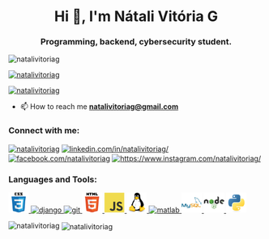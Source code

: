 <h1 align="center">Hi 👋, I'm Nátali Vitória G</h1>
<h3 align="center">Programming, backend, cybersecurity student.</h3>

<p align="left"> <img src="https://komarev.com/ghpvc/?username=natalivitoriag&label=Profile%20views&color=0e75b6&style=flat" alt="natalivitoriag" /> </p>

<p align="left"> <a href="https://github.com/ryo-ma/github-profile-trophy"><img src="https://github-profile-trophy.vercel.app/?username=natalivitoriag" alt="natalivitoriag" /></a> </p>

<p align="left"> <a href="https://twitter.com/natalivitoriag" target="blank"><img src="https://img.shields.io/twitter/follow/natalivitoriag?logo=twitter&style=for-the-badge" alt="natalivitoriag" /></a> </p>

- 📫 How to reach me **natalivitoriag@gmail.com**

<h3 align="left">Connect with me:</h3>
<p align="left">
<a href="https://twitter.com/natalivitoriag" target="blank"><img align="center" src="https://raw.githubusercontent.com/rahuldkjain/github-profile-readme-generator/master/src/images/icons/Social/twitter.svg" alt="natalivitoriag" height="30" width="40" /></a>
<a href="https://linkedin.com/in/linkedin.com/in/natalivitoriag/" target="blank"><img align="center" src="https://raw.githubusercontent.com/rahuldkjain/github-profile-readme-generator/master/src/images/icons/Social/linked-in-alt.svg" alt="linkedin.com/in/natalivitoriag/" height="30" width="40" /></a>
<a href="https://fb.com/facebook.com/natalivitoriag" target="blank"><img align="center" src="https://raw.githubusercontent.com/rahuldkjain/github-profile-readme-generator/master/src/images/icons/Social/facebook.svg" alt="facebook.com/natalivitoriag" height="30" width="40" /></a>
<a href="https://instagram.com/https://www.instagram.com/natalivitoriag/" target="blank"><img align="center" src="https://raw.githubusercontent.com/rahuldkjain/github-profile-readme-generator/master/src/images/icons/Social/instagram.svg" alt="https://www.instagram.com/natalivitoriag/" height="30" width="40" /></a>
</p>

<h3 align="left">Languages and Tools:</h3>
<p align="left"> <a href="https://www.w3schools.com/css/" target="_blank" rel="noreferrer"> <img src="https://raw.githubusercontent.com/devicons/devicon/master/icons/css3/css3-original-wordmark.svg" alt="css3" width="40" height="40"/> </a> <a href="https://www.djangoproject.com/" target="_blank" rel="noreferrer"> <img src="https://cdn.worldvectorlogo.com/logos/django.svg" alt="django" width="40" height="40"/> </a> <a href="https://git-scm.com/" target="_blank" rel="noreferrer"> <img src="https://www.vectorlogo.zone/logos/git-scm/git-scm-icon.svg" alt="git" width="40" height="40"/> </a> <a href="https://www.w3.org/html/" target="_blank" rel="noreferrer"> <img src="https://raw.githubusercontent.com/devicons/devicon/master/icons/html5/html5-original-wordmark.svg" alt="html5" width="40" height="40"/> </a> <a href="https://developer.mozilla.org/en-US/docs/Web/JavaScript" target="_blank" rel="noreferrer"> <img src="https://raw.githubusercontent.com/devicons/devicon/master/icons/javascript/javascript-original.svg" alt="javascript" width="40" height="40"/> </a> <a href="https://www.linux.org/" target="_blank" rel="noreferrer"> <img src="https://raw.githubusercontent.com/devicons/devicon/master/icons/linux/linux-original.svg" alt="linux" width="40" height="40"/> </a> <a href="https://www.mathworks.com/" target="_blank" rel="noreferrer"> <img src="https://upload.wikimedia.org/wikipedia/commons/2/21/Matlab_Logo.png" alt="matlab" width="40" height="40"/> </a> <a href="https://www.mysql.com/" target="_blank" rel="noreferrer"> <img src="https://raw.githubusercontent.com/devicons/devicon/master/icons/mysql/mysql-original-wordmark.svg" alt="mysql" width="40" height="40"/> </a> <a href="https://nodejs.org" target="_blank" rel="noreferrer"> <img src="https://raw.githubusercontent.com/devicons/devicon/master/icons/nodejs/nodejs-original-wordmark.svg" alt="nodejs" width="40" height="40"/> </a> <a href="https://www.python.org" target="_blank" rel="noreferrer"> <img src="https://raw.githubusercontent.com/devicons/devicon/master/icons/python/python-original.svg" alt="python" width="40" height="40"/> </a> </p>

<p><img align="left" src="https://github-readme-stats.vercel.app/api/top-langs?username=natalivitoriag&show_icons=true&locale=en&layout=compact" alt="natalivitoriag" /></p>

<p>&nbsp;<img align="center" src="https://github-readme-stats.vercel.app/api?username=natalivitoriag&show_icons=true&locale=en" alt="natalivitoriag" /></p>

